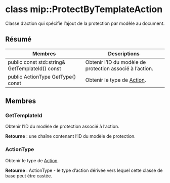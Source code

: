 # <a name="class-mipprotectbytemplateaction"></a>class mip::ProtectByTemplateAction 
Classe d’action qui spécifie l’ajout de la protection par modèle au document.
  
## <a name="summary"></a>Résumé
 Membres                        | Descriptions                                
--------------------------------|---------------------------------------------
 public const std::string& GetTemplateId() const  |  Obtenir l’ID du modèle de protection associé à l’action.
 public ActionType GetType() const  |  Obtenir le type de [Action](class_mip_action.md).
  
## <a name="members"></a>Membres
  
### <a name="gettemplateid"></a>GetTemplateId
Obtenir l’ID du modèle de protection associé à l’action.

  
**Retourne** : une chaîne contenant l’ID du modèle de protection.
  
### <a name="actiontype"></a>ActionType
Obtenir le type de [Action](class_mip_action.md).

  
**Retourne** : ActionType - le type d’action dérivée vers lequel cette classe de base peut être castée.
